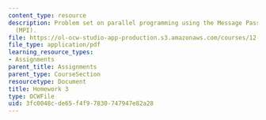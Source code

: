```yaml
---
content_type: resource
description: Problem set on parallel programming using the Message Passing Interface
  (MPI).
file: https://ol-ocw-studio-app-production.s3.amazonaws.com/courses/12-950-parallel-programming-for-multicore-machines-using-openmp-and-mpi-january-iap-2010/3fc0048cde65f4f97830747947e82a28_MIT12_950IAP10_hw3.pdf
file_type: application/pdf
learning_resource_types:
- Assignments
parent_title: Assignments
parent_type: CourseSection
resourcetype: Document
title: Homework 3
type: OCWFile
uid: 3fc0048c-de65-f4f9-7830-747947e82a28
---
```

